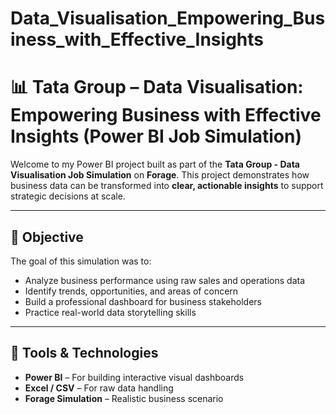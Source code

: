 # Data_Visualisation_Empowering_Business_with_Effective_Insights

# 📊 Tata Group – Data Visualisation: Empowering Business with Effective Insights (Power BI Job Simulation)

Welcome to my Power BI project built as part of the **Tata Group - Data Visualisation Job Simulation** on **Forage**. This project demonstrates how business data can be transformed into **clear, actionable insights** to support strategic decisions at scale.

---

## 🎯 Objective

The goal of this simulation was to:
- Analyze business performance using raw sales and operations data
- Identify trends, opportunities, and areas of concern
- Build a professional dashboard for business stakeholders
- Practice real-world data storytelling skills

---

## 🧰 Tools & Technologies

- **Power BI** – For building interactive visual dashboards
- **Excel / CSV** – For raw data handling
- **Forage Simulation** – Realistic business scenario
